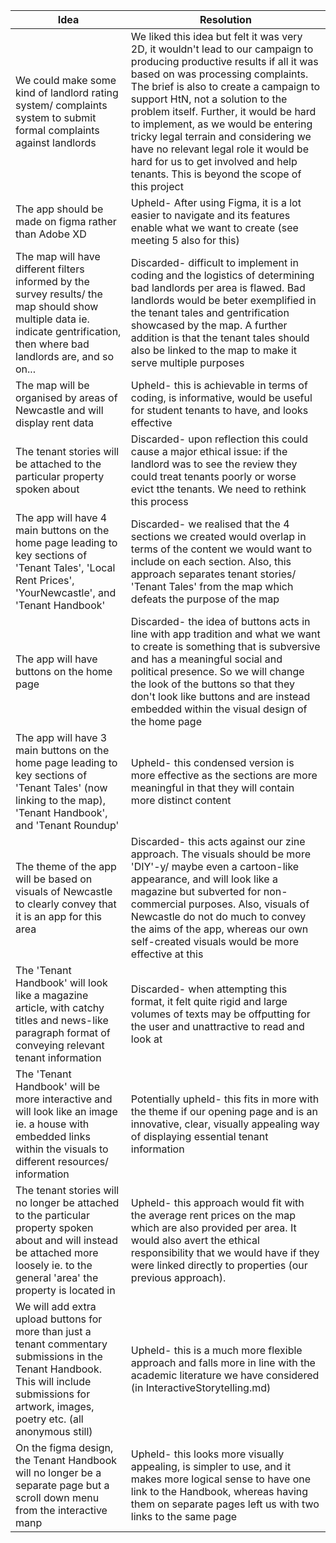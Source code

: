| Idea | Resolution |
| ----------- | ----------- |
| We could make some kind of landlord rating system/ complaints system to submit formal complaints against landlords | We liked this idea but felt it was very 2D, it wouldn't lead to our campaign to producing productive results if all it was based on was processing complaints. The brief is also to create a campaign to support HtN, not a solution to the problem itself. Further, it would be hard to implement, as we would be entering tricky legal terrain and considering we have no relevant legal role it would be hard for us to get involved and help tenants. This is beyond the scope of this project |
| The app should be made on figma rather than Adobe XD | Upheld- After using Figma, it is a lot easier to navigate and its features enable what we want to create (see meeting 5 also for this) |
| The map will have different filters informed by the survey results/ the map should show multiple data ie. indicate gentrification, then where bad landlords are, and so on... |Discarded- difficult to implement in coding and the logistics of determining bad landlords per area is flawed. Bad landlords would be beter exemplified in the tenant tales and gentrification showcased by the map. A further addition is that the tenant tales should also be linked to the map to make it serve multiple purposes|
| The map will be organised by areas of Newcastle and will display rent data | Upheld- this is achievable in terms of coding, is informative, would be useful for student tenants to have, and looks effective |
| The tenant stories will be attached to the particular property spoken about | Discarded- upon reflection this could cause a major ethical issue: if the landlord was to see the review they could treat tenants poorly or worse evict tthe tenants. We need to rethink this process |
| The app will have 4 main buttons on the home page leading to key sections of 'Tenant Tales', 'Local Rent Prices', 'YourNewcastle', and 'Tenant Handbook' | Discarded- we realised that the 4 sections we created would overlap in terms of the content we would want to include on each section. Also, this approach separates tenant stories/ 'Tenant Tales' from the map which defeats the purpose of the map |
| The app will have buttons on the home page| Discarded- the idea of buttons acts in line with app tradition and what we want to create is something that is subversive and has a meaningful social and political presence. So we will change the look of the buttons so that they don't look like buttons and are instead embedded within the visual design of the home page |
| The app will have 3 main buttons on the home page leading to key sections of 'Tenant Tales' (now linking to the map), 'Tenant Handbook', and 'Tenant Roundup' | Upheld- this condensed version is more effective as the sections are more meaningful in that they will contain more distinct content |
| The theme of the app will be based on visuals of Newcastle to clearly convey that it is an app for this area | Discarded- this acts against our zine approach. The visuals should be more 'DIY'-y/ maybe even a cartoon-like appearance, and will look like a magazine but subverted for non-commercial purposes. Also, visuals of Newcastle do not do much to convey the aims of the app, whereas our own self-created visuals would be more effective at this |
| The 'Tenant Handbook' will look like a magazine article, with catchy titles and news-like paragraph format of conveying relevant tenant information | Discarded- when attempting this format, it felt quite rigid and large volumes of texts may be offputting for the user and unattractive to read and look at |
| The 'Tenant Handbook' will be more interactive and will look like an image ie. a house with embedded links within the visuals to different resources/ information | Potentially upheld- this fits in more with the theme if our opening page and is an innovative, clear, visually appealing way of displaying essential tenant information |
| The tenant stories will no longer be attached to the particular property spoken about and will instead be attached more loosely ie. to the general 'area' the property is located in | Upheld- this approach would fit with the average rent prices on the map which are also provided per area. It would also avert the ethical responsibility that we would have if they were linked directly to properties (our previous approach). 
| We will add extra upload buttons for more than just a tenant commentary submissions in the Tenant Handbook. This will include submissions for artwork, images, poetry etc. (all anonymous still) | Upheld- this is a much more flexible approach and falls more in line with the academic literature we have considered (in InteractiveStorytelling.md) | 
| On the figma design, the Tenant Handbook will no longer be a separate page but a scroll down menu from the interactive manp | Upheld- this looks more visually appealing, is simpler to use, and it makes more logical sense to have one link to the Handbook, whereas having them on separate pages left us with two links to the same page |
